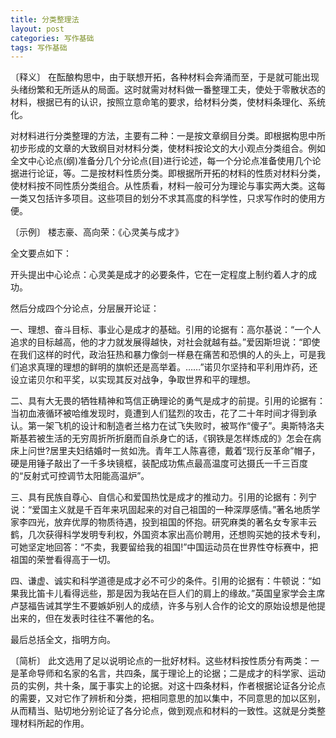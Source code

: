 ```yaml
---
title: 分类整理法
layout: post
categories: 写作基础
tags: 写作基础
---
```


〔释义〕 在酝酿构思中，由于联想开拓，各种材料会奔涌而至，于是就可能出现头绪纷繁和无所适从的局面。这时就需对材料做一番整理工夫，使处于零散状态的材料，根据已有的认识，按照立意命笔的要求，给材料分类，使材料条理化、系统化。

对材料进行分类整理的方法，主要有二种：一是按文章纲目分类。即根据构思中所初步形成的文章的大致纲目对材料分类，使材料按论文的大小观点分类组合。例如全文中心论点(纲)准备分几个分论点(目)进行论述，每一个分论点准备使用几个论据进行论证，等。二是按材料性质分类。即根据所开拓的材料的性质对材料分类，使材料按不同性质分类组合。从性质看，材料一般可分为理论与事实两大类。这每一类又包括许多项目。这些项目的划分不求其高度的科学性，只求写作时的使用方便。

〔示例〕 楼志豪、高向荣：《心灵美与成才》

全文要点如下：

开头提出中心论点：心灵美是成才的必要条件，它在一定程度上制约着人才的成功。

然后分成四个分论点，分层展开论证：

一、理想、奋斗目标、事业心是成才的基础。引用的论据有：高尔基说：“一个人追求的目标越高，他的才力就发展得越快，对社会就越有益。”爱因斯坦说：“即使在我们这样的时代，政治狂热和暴力像剑一样悬在痛苦和恐惧的人的头上，可是我们追求真理的理想的鲜明的旗帜还是高举着。……”诺贝尔坚持和平利用炸药，还设立诺贝尔和平奖，以实现其反对战争，争取世界和平的理想。

二、具有大无畏的牺牲精神和笃信正确理论的勇气是成才的前提。引用的论据有：当初血液循环被哈维发现时，竟遭到人们猛烈的攻击，花了二十年时间才得到承认。第一架飞机的设计和制造者兰格力在试飞失败时，被骂作“傻子”。奥斯特洛夫斯基若被生活的无穷周折所折磨而自杀身亡的话，《钢铁是怎样炼成的》怎会在病床上问世?居里夫妇结婚时一贫如洗。青年工人陈喜德，戴着“现行反革命”帽子，硬是用锤子敲出了一千多块镜框，装配成功焦点最高温度可达摄氏一千三百度的“反射式可控调节太阳能高温炉”。

三、具有民族自尊心、自信心和爱国热忱是成才的推动力。引用的论据有：列宁说：“爱国主义就是千百年来巩固起来的对自己祖国的一种深厚感情。”著名地质学家李四光，放弃优厚的物质待遇，投到祖国的怀抱。研究麻类的著名女专家丰云鹤，几次获得科学发明专利权，外国资本家出高价聘用，还想购买她的技术专利，可她坚定地回答：“不卖，我要留给我的祖国!”中国运动员在世界性夺标赛中，把祖国的荣誉看得高于一切。

四、谦虚、诚实和科学道德是成才必不可少的条件。引用的论据有：牛顿说：“如果我比笛卡儿看得远些，那是因为我站在巨人们的肩上的缘故。”英国皇家学会主席卢瑟福告诫其学生不要嫉妒别人的成绩，许多与别人合作的论文的原始设想是他提出来的，但在发表时往往不署他的名。

最后总括全文，指明方向。

〔简析〕 此文选用了足以说明论点的一批好材料。这些材料按性质分有两类：一是革命导师和名家的名言，共四条，属于理论上的论据；二是成才的科学家、运动员的实例，共十条，属于事实上的论据。对这十四条材料，作者根据论证各分论点的需要，又对它作了辨析和分类，把相同意思的加以集中，不同意思的加以区别，从而精当、贴切地分别论证了各分论点，做到观点和材料的一致性。这就是分类整理材料所起的作用。 
